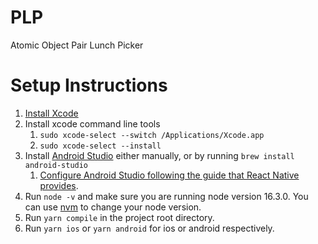 # PLP

Atomic Object Pair Lunch Picker

# Setup Instructions

1. [Install Xcode](https://apps.apple.com/us/app/xcode/id497799835?mt=12)
2. Install xcode command line tools
   1. `sudo xcode-select --switch /Applications/Xcode.app`
   2. `sudo xcode-select --install`
3. Install [Android Studio](https://developer.android.com/studio) either manually, or by running `brew install android-studio`
   1. [Configure Android Studio following the guide that React Native provides](https://reactnative.dev/docs/environment-setup#installing-dependencies).
4. Run `node -v` and make sure you are running node version 16.3.0. You can use [nvm](https://github.com/nvm-sh/nvm) to change your node version.
5. Run `yarn compile` in the project root directory.
7. Run `yarn ios` or `yarn android` for ios or android respectively.
